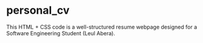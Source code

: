 # personal_cv
This HTML + CSS code is a well-structured resume webpage designed for a Software Engineering Student (Leul Abera).
